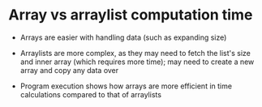 # Array vs arraylist computation time

- Arrays are easier with handling data (such as expanding size)
- Arraylists are more complex, as they may need to fetch the list's size and inner array (which requires more time); may need to create a new array and copy any data over

- Program execution shows how arrays are more efficient in time calculations compared to that of arraylists